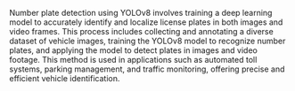 Number plate detection using YOLOv8 involves training a deep learning model to accurately identify and localize license plates in both images and video frames. This process includes collecting and annotating a diverse dataset of vehicle images, training the YOLOv8 model to recognize number plates, and applying the model to detect plates in images and video footage. This method is used in applications such as automated toll systems, parking management, and traffic monitoring, offering precise and efficient vehicle identification.
